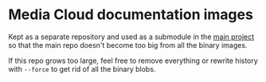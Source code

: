# Media Cloud documentation images

Kept as a separate repository and used as a submodule in the [main project](https://github.com/berkmancenter/mediacloud) so that the main repo doesn't become too big from all the binary images.

If this repo grows too large, feel free to remove everything or rewrite history with `--force` to get rid of all the binary blobs.


